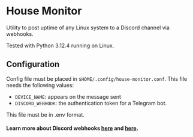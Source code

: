 House Monitor
============

Utility to post uptime of any Linux system to a Discord channel via webhooks.

Tested with Python 3.12.4 running on Linux.

## Configuration

Config file must be placed in `$HOME/.config/house-monitor.conf`. This file
needs the following values:

* `DEVICE_NAME`: appears on the message sent
* `DISCORD_WEBHOOK`: the authentication token for a Telegram bot.

This file must be in .env format.

#### Learn more about Discord webhooks [here](https://support.discord.com/hc/en-us/articles/228383668-Intro-to-Webhooks) and [here](https://discord.com/developers/docs/resources/webhook).

